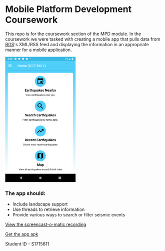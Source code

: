 # Mobile Platform Development Coursework

This repo is for the coursework section of the MPD module. In the coursework we were tasked with creating a mobile app that pulls data from [BGS](http://earthquakes.bgs.ac.uk/feeds/MhSeismology.xml)'s XML/RSS feed and displaying the information in an appropriate manner for a mobile application. 

<img src="homescreen.png" height="400">

### The app should:

* Include landscape support
* Use threads to retrieve information
* Provide various ways to search or filter seismic events

[View the screencast-o-matic recording](https://github.com/Kevxn/MobileCoursework/blob/master/MPD-Screen-Recording.mp4)

[Get the app apk](https://github.com/Kevxn/MobileCoursework/blob/master/app-debug.apk)

Student ID - S1715611

